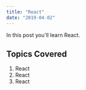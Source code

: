 ```yaml
---
title: "React"
date: "2019-04-02"
---
```


In this post you'll learn React.

## Topics Covered

1. React
2. React
3. React